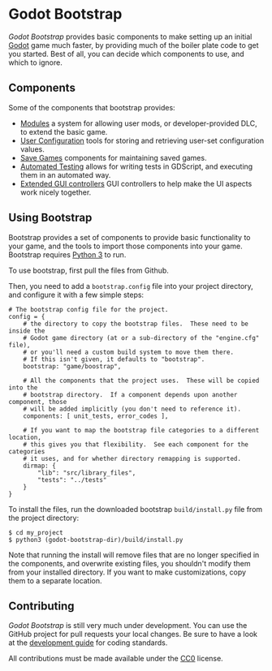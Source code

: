 # Godot Bootstrap

*Godot Bootstrap* provides basic components to make setting up an
initial [Godot](//http://www.godotengine.org)
game much faster, by providing much of the boiler plate code to get you
started.  Best of all, you can decide which components to use, and which
to ignore.



## Components

Some of the components that bootstrap provides:

* [Modules](`components/modules`) a system for allowing user mods, or
  developer-provided DLC, to extend the basic game.
* [User Configuration](`components/user_config`) tools for storing and
  retrieving user-set configuration values.
* [Save Games](`components/save_game`) components for maintaining saved
  games.
* [Automated Testing](`components/unit_tests`) allows for writing tests in
  GDScript, and executing them in an automated way.
* [Extended GUI controllers](`components/ext_controllers`) GUI controllers to help
  make the UI aspects work nicely together.



## Using Bootstrap

Bootstrap provides a set of components to provide basic functionality to
your game, and the tools to import those components into your game.  Bootstrap
requires [Python 3](https://www.python.org/downloads/release) to run.

To use bootstrap, first pull the files from Github.

Then, you need to add a `bootstrap.config` file into your project directory,
and configure it with a few simple steps:

```
# The bootstrap config file for the project.
config = {
    # the directory to copy the bootstrap files.  These need to be inside the
	# Godot game directory (at or a sub-directory of the "engine.cfg" file),
	# or you'll need a custom build system to move them there.
	# If this isn't given, it defaults to "bootstrap".
	bootstrap: "game/boostrap",
	
	# All the components that the project uses.  These will be copied into the
	# bootstrap directory.  If a component depends upon another component, those
	# will be added implicitly (you don't need to reference it).
	components: [ unit_tests, error_codes ],
	
	# If you want to map the bootstrap file categories to a different location,
	# this gives you that flexibility.  See each component for the categories
	# it uses, and for whether directory remapping is supported.
	dirmap: {
		"lib": "src/library_files",
		"tests": "../tests"
	}
}
```

To install the files, run the downloaded bootstrap `build/install.py` file
from the project directory:

```
$ cd my_project
$ python3 (godot-bootstrap-dir)/build/install.py
```

Note that running the install will remove files that are no longer specified
in the components, and overwrite existing files, you shouldn't modify them
from your installed directory.  If you want to make customizations, copy them
to a separate location.


## Contributing

*Godot Bootstrap* is still very much under development.  You can use the
GitHub project for pull requests your local changes.  Be sure to have a
look at the [development guide](docs/developing.md) for coding standards.

All contributions must be made available under the [CC0](LICENSE) license.



